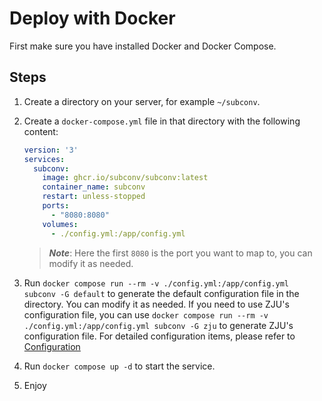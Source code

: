 # Deploy with Docker

First make sure you have installed Docker and Docker Compose.

## Steps

1. Create a directory on your server, for example `~/subconv`.
2. Create a `docker-compose.yml` file in that directory with the following content:

    ```yaml
    version: '3'
    services:
      subconv:
        image: ghcr.io/subconv/subconv:latest
        container_name: subconv
        restart: unless-stopped
        ports:
          - "8080:8080"
        volumes:
          - ./config.yml:/app/config.yml
    ```

    > ***Note***: Here the first `8080` is the port you want to map to, you can modify it as needed.

3. Run `docker compose run --rm -v ./config.yml:/app/config.yml subconv -G default` to generate the default configuration file in the directory. You can modify it as needed. If you need to use ZJU's configuration file, you can use `docker compose run --rm -v ./config.yml:/app/config.yml subconv -G zju` to generate ZJU's configuration file. For detailed configuration items, please refer to [Configuration](../configuration/overview )
4. Run `docker compose up -d` to start the service.
5. Enjoy